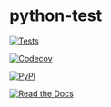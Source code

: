 # python-test

[![Tests](https://github.com/kersulis/python-test/workflows/Tests/badge.svg)](https://github.com/kersulis/python-test/actions?workflow=Tests)

[![Codecov](https://codecov.io/gh/kersulis/python-test/branch/master/graph/badge.svg)](https://codecov.io/gh/kersulis/python-test)

[![PyPI](https://img.shields.io/pypi/v/python-test.svg)](https://pypi.org/project/python-test/)

[![Read the Docs](https://readthedocs.org/projects/python-test-kersulis/badge/)](https://python-test-kersulis.readthedocs.io/)
